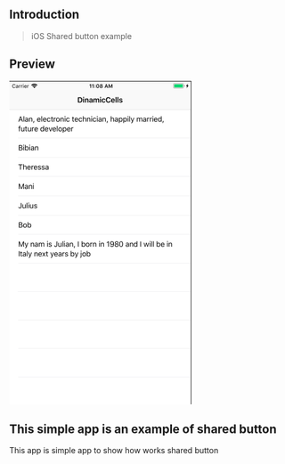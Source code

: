 
## Introduction

> iOS Shared button example

## Preview
![](https://github.com/AlanCasasArevalo/DinamicCells/blob/master/Picture.png)

## This simple app is an example of shared button

This app is simple app to show how works shared button 
